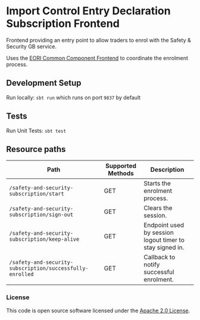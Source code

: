 
# Import Control Entry Declaration Subscription Frontend

Frontend providing an entry point to allow traders to enrol with the Safety & Security GB service.

Uses the [EORI Common Component Frontend](https://github.com/hmrc/eori-common-component-frontend) to coordinate 
the enrolment process. 

## Development Setup
Run locally: `sbt run` which runs on port `9837` by default

## Tests
Run Unit Tests: `sbt test`

## Resource paths

| Path | Supported Methods | Description |
| ----------------------------------------------------------| ----------------- | ------------|
|```/safety-and-security-subscription/start```   |        GET        | Starts the enrolment process. |
|```/safety-and-security-subscription/sign-out```|        GET        | Clears the session. |
|```/safety-and-security-subscription/keep-alive```   |        GET        | Endpoint used by session logout timer to stay signed in. |
|```/safety-and-security-subscription/successfully-enrolled``` |        GET        | Callback to notify successful enrolment. |

### License

This code is open source software licensed under the [Apache 2.0 License]("http://www.apache.org/licenses/LICENSE-2.0.html").

